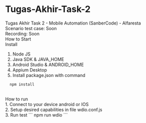 # Tugas-Akhir-Task-2
Tugas Akhir Task 2 - Mobile Automation (SanberCode) - Alfaresta
<br>
Scenario test case: Soon
<br>
Recording: Soon
<br>
How to Start
<br>
Install 
1. Node JS
2. Java SDK & JAVA_HOME
3. Android Studio & ANDROID_HOME
4. Appium Desktop
5. Install package.json with command

```
  npm install
```
<br>
How to run<br>
1. Connect to your device android or IOS<br>
2. Setup desired capabilities in file wdio.conf.js<br>
3. Run test
```
  npm run wdio
```
